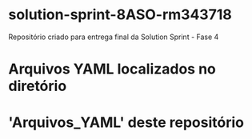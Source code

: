 # solution-sprint-8ASO-rm343718
Repositório criado para entrega final da Solution Sprint - Fase 4


# Arquivos YAML localizados no diretório 
# 'Arquivos_YAML' deste repositório
